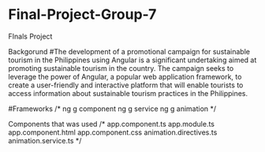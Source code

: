 # Final-Project-Group-7
FInals Project

Backgorund
#The development of a promotional campaign for sustainable tourism in the
Philippines using Angular is a significant undertaking aimed at promoting sustainable
tourism in the country. The campaign seeks to leverage the power of Angular, a popular
web application framework, to create a user-friendly and interactive platform that will
enable tourists to access information about sustainable tourism practices in the
Philippines.


#Frameworks
/* 
ng g component
ng g service
ng g animation
*/


Components that was used
/* 
app.component.ts
app.module.ts
app.component.html
app.component.css
animation.directives.ts
animation.service.ts
*/

